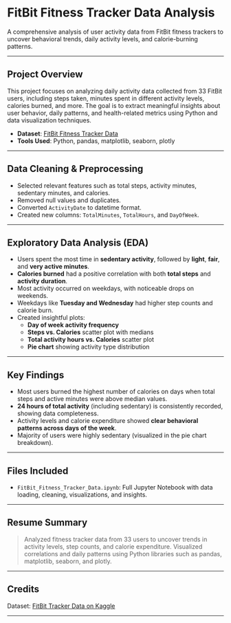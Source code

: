 #  FitBit Fitness Tracker Data Analysis

A comprehensive analysis of user activity data from FitBit fitness trackers to uncover behavioral trends, daily activity levels, and calorie-burning patterns.

---

##  Project Overview

This project focuses on analyzing daily activity data collected from 33 FitBit users, including steps taken, minutes spent in different activity levels, calories burned, and more. The goal is to extract meaningful insights about user behavior, daily patterns, and health-related metrics using Python and data visualization techniques.

- **Dataset**: [FitBit Fitness Tracker Data](https://www.kaggle.com/code/nadaemad2002/fitbit-fitness-tracker-data)
- **Tools Used**: Python, pandas, matplotlib, seaborn, plotly

---

##  Data Cleaning & Preprocessing

- Selected relevant features such as total steps, activity minutes, sedentary minutes, and calories.
- Removed null values and duplicates.
- Converted `ActivityDate` to datetime format.
- Created new columns: `TotalMinutes`, `TotalHours`, and `DayOfWeek`.

---

##  Exploratory Data Analysis (EDA)

- Users spent the most time in **sedentary activity**, followed by **light**, **fair**, and **very active minutes**.
- **Calories burned** had a positive correlation with both **total steps** and **activity duration**.
- Most activity occurred on weekdays, with noticeable drops on weekends.
- Weekdays like **Tuesday and Wednesday** had higher step counts and calorie burn.
- Created insightful plots:
  - **Day of week activity frequency**
  - **Steps vs. Calories** scatter plot with medians
  - **Total activity hours vs. Calories** scatter plot
  - **Pie chart** showing activity type distribution

---

##  Key Findings

- Most users burned the highest number of calories on days when total steps and active minutes were above median values.
- **24 hours of total activity** (including sedentary) is consistently recorded, showing data completeness.
- Activity levels and calorie expenditure showed **clear behavioral patterns across days of the week**.
- Majority of users were highly sedentary (visualized in the pie chart breakdown).

---

##  Files Included

- `FitBit_Fitness_Tracker_Data.ipynb`: Full Jupyter Notebook with data loading, cleaning, visualizations, and insights.

---

##  Resume Summary

> Analyzed fitness tracker data from 33 users to uncover trends in activity levels, step counts, and calorie expenditure. Visualized correlations and daily patterns using Python libraries such as pandas, matplotlib, seaborn, and plotly.

---

##  Credits

Dataset: [FitBit Tracker Data on Kaggle](https://www.kaggle.com/code/nadaemad2002/fitbit-fitness-tracker-data)

---
